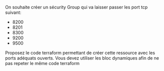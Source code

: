 On souhaite créer un sécurity Group qui va laisser passer les port tcp suivant:
- 8200
- 8201
- 8300
- 9200
- 9500

Proposez le code terraform permettant de créer cette ressource avec les ports adéquats ouverts.
Vous devez utiliser les bloc dynamiques afin de ne pas repeter le même code terraform